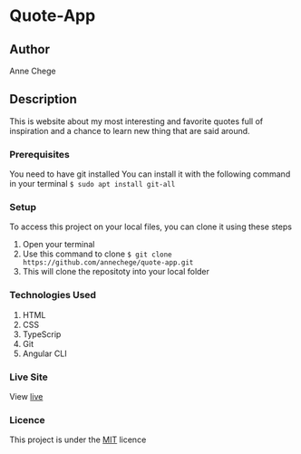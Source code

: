 # Quote-App
## Author
Anne Chege
## Description
This is website about my most interesting and favorite  quotes full of inspiration and a chance to learn new thing that are said around.
### Prerequisites
You need to have git installed
You can install it with the following command in your terminal
`$ sudo apt install git-all`
### Setup
To access this project on your local files, you can clone it using these steps
1. Open your terminal
1. Use this command to clone `$ git clone https://github.com/annechege/quote-app.git`
1. This will clone the repositoty into your local folder
### Technologies Used
1. HTML
1. CSS
1. TypeScrip
1. Git
1. Angular CLI
### Live Site
View [live](https://annechege.github.io/quote-app/)
### Licence
This project is under the  [MIT](LICENSE) licence
